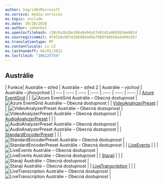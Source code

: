 ```yaml
---
author: IngridAtMicrosoft
ms.service: media-services
ms.topic: include
ms.date: 10/28/2020
ms.author: inhenkel
ms.openlocfilehash: c38c0a3b28e186a9e94a2f49142a4893634e0024
ms.sourcegitcommit: 9f4510cb67e566d8dad9a7908fd8b58ade9da3b7
ms.translationtype: MT
ms.contentlocale: cs-CZ
ms.lasthandoff: 04/01/2021
ms.locfileid: "106125754"
---
```

<!--Feature availability in region-->
## <a name="australia"></a>Austrálie

| Funkce| Austrálie – střed | Austrálie – střed 2 | Austrálie – východ | Austrálie – jihovýchod |
| --- | :---: | :---: | :---: | :---: | :---: | :---: |
| [Azure EventGrid](../monitoring/reacting-to-media-services-events.md) | | |![ Azure EventGrid Austrálie – Obecná dostupnost](../media/azure-clouds-regions/ga.svg) |![Azure EventGrid Austrálie – Obecná dostupnost](../media/azure-clouds-regions/ga.svg) |
| [VideoAnalyzerPreset](../analyze-video-audio-files-concept.md) | | |![VideoAnalyzerPreset Austrálie – Obecná dostupnost](../media/azure-clouds-regions/ga.svg) |![VideoAnalyzerPreset Austrálie – Obecná dostupnost](../media/azure-clouds-regions/ga.svg) |
| [AudioAnalyzerPreset](../analyze-video-audio-files-concept.md) | | |![AudioAnalyzerPreset Austrálie – Obecná dostupnost](../media/azure-clouds-regions/ga.svg) |![AudioAnalyzerPreset Austrálie – Obecná dostupnost](../media/azure-clouds-regions/ga.svg) |
| [StandardEncoderPreset](../encode-concept.md) | | |![StandardEncoderPreset Austrálie – Obecná dostupnost](../media/azure-clouds-regions/ga.svg) |![StandardEncoderPreset Austrálie – Obecná dostupnost](../media/azure-clouds-regions/ga.svg) |
| [LiveEvents](../stream-live-streaming-concept.md) | | |![LiveEvents Austrálie – Obecná dostupnost](../media/azure-clouds-regions/ga.svg) |![LiveEvents Austrálie – Obecná dostupnost](../media/azure-clouds-regions/ga.svg) |
| [Starají](../streaming-endpoint-concept.md) | | |![Starají Austrálie – Obecná dostupnost](../media/azure-clouds-regions/ga.svg) |![Starají Austrálie – Obecná dostupnost](../media/azure-clouds-regions/ga.svg) |
| [LiveTranscription](../live-event-live-transcription-how-to.md) | | |![LiveTranscription Austrálie – Obecná dostupnost](../media/azure-clouds-regions/ga.svg) |![LiveTranscription Austrálie – Obecná dostupnost](../media/azure-clouds-regions/ga.svg) |
